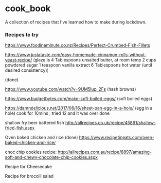 # cook_book

A collection of recipes that I've learned how to make during lockdown.

### Recipes to try

https://www.foodinaminute.co.nz/Recipes/Perfect-Crumbed-Fish-Fillets

https://www.justataste.com/easy-homemade-cinnamon-rolls-without-yeast-recipe/ (glaze is 4 Tablespoons unsalted butter, at room temp
2 cups powdered sugar
1 teaspoon vanilla extract
6 Tablespoons hot water (until desired consistency))

(done)

https://www.youtube.com/watch?v=9UM5Iup_2Fs (hash browns)

https://www.budgetbytes.com/make-soft-boiled-eggs/ (soft boiled eggs)

https://damndelicious.net/2017/06/16/sheet-pan-egg-in-a-hole/ (egg in a hole) cook for 10mins , tried 12 and it was over done

shallow fry beer battered fish
http://allrecipes.co.uk/recipe/45891/shallow-fried-fish.aspx

Oven baked chicken and rice (done)
https://www.recipetineats.com/oven-baked-chicken-and-rice/

choc chip cookies recipe:
http://allrecipes.com.au/recipe/8897/amazing-soft-and-chewy-chocolate-chip-cookies.aspx

Recipe for Cheesecake

Recipe for brocolli salad

